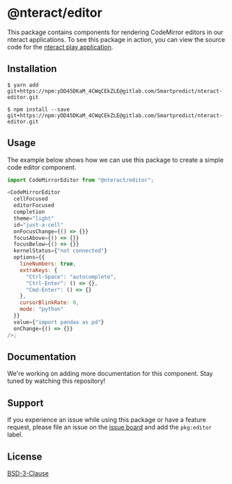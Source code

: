 # @nteract/editor

This package contains components for rendering CodeMirror editors in our nteract applications. To see this package in action, you can view the source code for the [nteract play application](https://github.com/nteract/play).

## Installation

```
$ yarn add git+https://npm:yDD45DKaM_4CWqCEkZLE@gitlab.com/Smartpredict/nteract-editor.git
```

```
$ npm install --save git+https://npm:yDD45DKaM_4CWqCEkZLE@gitlab.com/Smartpredict/nteract-editor.git
```

## Usage

The example below shows how we can use this package to create a simple code editor component.

```javascript
import CodeMirrorEditor from "@nteract/editor";

<CodeMirrorEditor
  cellFocused
  editorFocused
  completion
  theme="light"
  id="just-a-cell"
  onFocusChange={() => {}}
  focusAbove={() => {}}
  focusBelow={() => {}}
  kernelStatus={"not connected"}
  options={{
    lineNumbers: true,
    extraKeys: {
      "Ctrl-Space": "autocomplete",
      "Ctrl-Enter": () => {},
      "Cmd-Enter": () => {}
    },
    cursorBlinkRate: 0,
    mode: "python"
  }}
  value={"import pandas as pd"}
  onChange={() => {}}
/>;
```

## Documentation

We're working on adding more documentation for this component. Stay tuned by watching this repository!

## Support

If you experience an issue while using this package or have a feature request, please file an issue on the [issue board](https://github.com/nteract/nteract/issues/new/choose) and add the `pkg:editor` label.

## License

[BSD-3-Clause](https://choosealicense.com/licenses/bsd-3-clause/)
